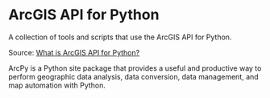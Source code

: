 # ArcGIS API for Python
A collection of tools and scripts that use the ArcGIS API for Python.

Source: [What is ArcGIS API for Python?](https://developers.arcgis.com/python/latest/)

ArcPy is a Python site package that provides a useful and productive way to perform geographic data analysis, data conversion, data management, and map automation with Python.
